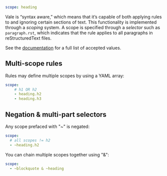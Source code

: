 ```yaml
scope: heading
```

Vale is “syntax aware,” which means that it’s capable of both applying rules to 
and ignoring certain sections of text. This functionality is implemented 
through a *scoping* system. A scope is specified through a *selector* such as `paragraph.rst`, which indicates that the rule applies to all paragraphs in reStructuredText files.

See the [documentation][1] for a full list of accepted values.

## Multi-scope rules

Rules may define multiple scopes by using a YAML array:

```yaml
scope:
    # h1 OR h2
    - heading.h2
    - heading.h3
```

## Negation & multi-part selectors

Any scope prefaced with "~" is negated:

```yaml
scope:
  # all scopes != h2
  - ~heading.h2
```

You can chain multiple scopes together using "&":


```yaml
scope:
  - ~blockquote & ~heading
```

[1]: https://vale.sh/docs/topics/scoping/